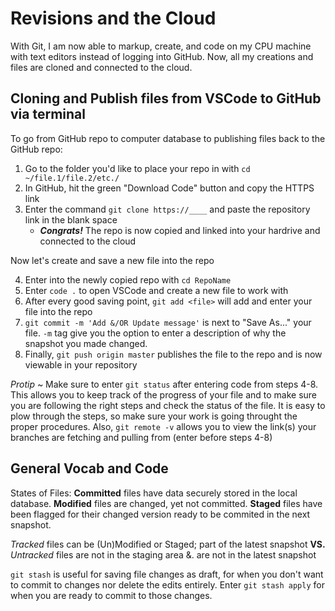# Revisions and the Cloud
With Git, I am now able to markup, create, and code on my CPU machine with text editors instead of logging into GitHub. Now, all my creations and files are cloned and connected to the cloud. 
## Cloning and Publish files from VSCode to GitHub via terminal
To go from GitHub repo to computer database to publishing files back to the GitHub repo:
1. Go to the folder you'd like to place your repo in with `cd ~/file.1/file.2/etc./`
2. In GitHub, hit the green "Download Code" button and copy the HTTPS link
3. Enter the command `git clone https://____` and paste the repository link in the blank space 
   - ***Congrats!*** The repo is now copied and linked into your hardrive and connected to the cloud

Now let's create and save a new file into the repo

4. Enter into the newly copied repo with `cd RepoName`
5. Enter `code .` to open VSCode and create a new file to work with
6. After every good saving point, `git add <file>` will add and enter your file into the repo
7. `git commit -m 'Add &/OR Update message'` is next to "Save As..." your file. `-m` tag give you the option to enter a description of why the snapshot you made changed.
8. Finally, `git push origin master` publishes the file to the repo and is now viewable in your repository

*Protip* ~ Make sure to enter `git status` after entering code from steps 4-8. This allows you to keep track of the progress of your file and to make sure you are following the right steps and check the status of the file. It is easy to plow through the steps, so make sure your work is going throught the proper procedures. Also, `git remote -v` allows you to view the link(s) your branches are fetching and pulling from (enter before steps 4-8)

## General Vocab and Code
States of Files:
**Committed** files have data securely stored in the local database. **Modified** files are changed, yet not committed. **Staged** files have been flagged for their changed version ready to be commited in the next snapshot.

*Tracked* files can be (Un)Modified or Staged; part of the latest snapshot **VS.** *Untracked* files are not in the staging area &. are not in the latest snapshot

`git stash` is useful for saving file changes as draft, for when you don't want to commit to changes nor delete the edits entirely. Enter `git stash apply` for when you are ready to commit to those changes.
